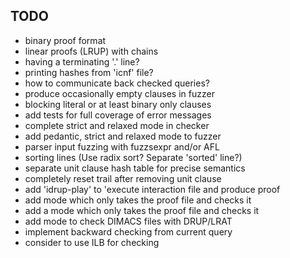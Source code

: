 TODO
----

- binary proof format
- linear proofs (LRUP) with chains
- having a terminating '.' line?
- printing hashes from 'icnf' file?
- how to communicate back checked queries?
- produce occasionally empty clauses in fuzzer
- blocking literal or at least binary only clauses
- add tests for full coverage of error messages
- complete strict and relaxed mode in checker
- add pedantic, strict and relaxed mode to fuzzer
- parser input fuzzing with fuzzsexpr and/or AFL
- sorting lines (Use radix sort? Separate 'sorted' line?)
- separate unit clause hash table for precise semantics
- completely reset trail after removing unit clause
- add 'idrup-play' to 'execute interaction file and produce proof
- add mode which only takes the proof file and checks it
- add a mode which only takes the proof file and checks it
- add mode to check DIMACS files with DRUP/LRAT
- implement backward checking from current query
- consider to use ILB for checking
